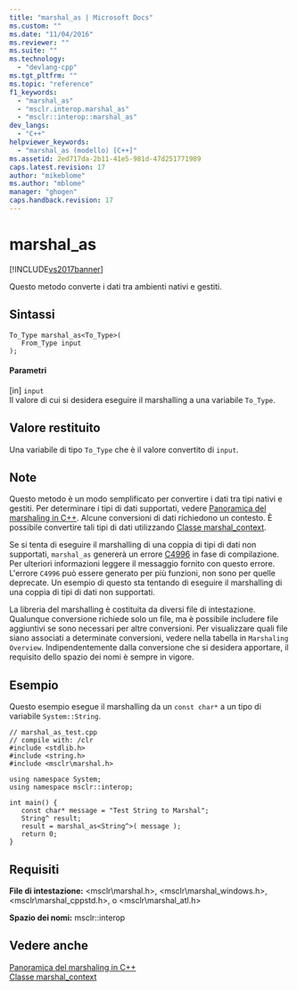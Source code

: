 ```yaml
---
title: "marshal_as | Microsoft Docs"
ms.custom: ""
ms.date: "11/04/2016"
ms.reviewer: ""
ms.suite: ""
ms.technology: 
  - "devlang-cpp"
ms.tgt_pltfrm: ""
ms.topic: "reference"
f1_keywords: 
  - "marshal_as"
  - "msclr.interop.marshal_as"
  - "msclr::interop::marshal_as"
dev_langs: 
  - "C++"
helpviewer_keywords: 
  - "marshal_as (modello) [C++]"
ms.assetid: 2ed717da-2b11-41e5-981d-47d251771989
caps.latest.revision: 17
author: "mikeblome"
ms.author: "mblome"
manager: "ghogen"
caps.handback.revision: 17
---
```

# marshal_as
[!INCLUDE[vs2017banner](../assembler/inline/includes/vs2017banner.md)]

Questo metodo converte i dati tra ambienti nativi e gestiti.  
  
## Sintassi  
  
```  
To_Type marshal_as<To_Type>(  
   From_Type input   
);  
```  
  
#### Parametri  
 \[in\] `input`  
 Il valore di cui si desidera eseguire il marshalling a una variabile `To_Type`.  
  
## Valore restituito  
 Una variabile di tipo `To_Type` che è il valore convertito di `input`.  
  
## Note  
 Questo metodo è un modo semplificato per convertire i dati tra tipi nativi e gestiti.  Per determinare i tipi di dati supportati, vedere [Panoramica del marshaling in C\+\+](../dotnet/overview-of-marshaling-in-cpp.md).  Alcune conversioni di dati richiedono un contesto.  È possibile convertire tali tipi di dati utilizzando [Classe marshal\_context](../dotnet/marshal-context-class.md).  
  
 Se si tenta di eseguire il marshalling di una coppia di tipi di dati non supportati, `marshal_as` genererà un errore [C4996](../error-messages/compiler-warnings/compiler-warning-level-3-c4996.md) in fase di compilazione.  Per ulteriori informazioni leggere il messaggio fornito con questo errore.  L'errore `C4996` può essere generato per più funzioni, non sono per quelle deprecate.  Un esempio di questo sta tentando di eseguire il marshalling di una coppia di tipi di dati non supportati.  
  
 La libreria del marshalling è costituita da diversi file di intestazione.  Qualunque conversione richiede solo un file, ma è possibile includere file aggiuntivi se sono necessari per altre conversioni.  Per visualizzare quali file siano associati a determinate conversioni, vedere nella tabella in `Marshaling Overview`.  Indipendentemente dalla conversione che si desidera apportare, il requisito dello spazio dei nomi è sempre in vigore.  
  
## Esempio  
 Questo esempio esegue il marshalling da un `const char*` a un tipo di variabile `System::String`.  
  
```  
// marshal_as_test.cpp  
// compile with: /clr  
#include <stdlib.h>  
#include <string.h>  
#include <msclr\marshal.h>  
  
using namespace System;  
using namespace msclr::interop;  
  
int main() {  
   const char* message = "Test String to Marshal";  
   String^ result;  
   result = marshal_as<String^>( message );  
   return 0;  
}  
```  
  
## Requisiti  
 **File di intestazione:** \<msclr\\marshal.h\>, \<msclr\\marshal\_windows.h\>, \<msclr\\marshal\_cppstd.h\>, o \<msclr\\marshal\_atl.h\>  
  
 **Spazio dei nomi:** msclr::interop  
  
## Vedere anche  
 [Panoramica del marshaling in C\+\+](../dotnet/overview-of-marshaling-in-cpp.md)   
 [Classe marshal\_context](../dotnet/marshal-context-class.md)